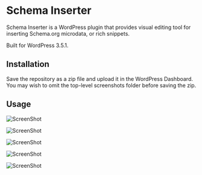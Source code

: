 # Schema Inserter

Schema Inserter is a WordPress plugin that provides visual editing tool for inserting Schema.org microdata, or rich snippets.

Built for WordPress 3.5.1.

## Installation

Save the repository as a zip file and upload it in the WordPress Dashboard. You may wish to omit the top-level screenshots folder before saving the zip.

## Usage
![ScreenShot](https://raw.github.com/schaufe/schema-inserter/master/screenshots/demo1.png)


![ScreenShot](https://raw.github.com/schaufe/schema-inserter/master/screenshots/demo2.png)


![ScreenShot](https://raw.github.com/schaufe/schema-inserter/master/screenshots/demo3.png)


![ScreenShot](https://raw.github.com/schaufe/schema-inserter/master/screenshots/demo4.png)


![ScreenShot](https://raw.github.com/schaufe/schema-inserter/master/screenshots/demo5.png)
